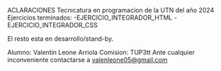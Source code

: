 ACLARACIONES
Tecnicatura en programacion de la UTN del año 2024
Ejercicios terminados:
-EJERCICIO_INTEGRADOR_HTML
-EJERCICIO_INTEGRADOR_CSS

El resto esta en desarrollo/stand-by.

Alumno: Valentin Leone Arriola
Comision: TUP3tt
Ante cualquier inconveniente contactarse a valenleone05@gmail.com